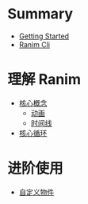 # Summary

- [Getting Started](./getting_started.md)
- [Ranim Cli](./cli.md)

# 理解 Ranim
- [核心概念](./understand/core/README.md)
    - [动画](./understand/core/animation.md)
    - [时间线](./understand/core/timeline.md)
- [核心循环]()

# 进阶使用
- [自定义物件]()
